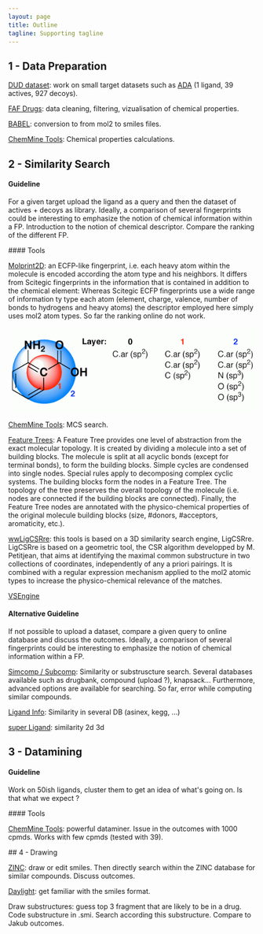 ```yaml
---
layout: page
title: Outline
tagline: Supporting tagline
---
```


## 1 - Data Preparation
<p><a href="http://www.dud.docking.org">DUD dataset</a>: work on small target datasets such as <a href="http://dud.docking.org/r2/targets/">ADA</a> (1 ligand, 39 actives, 927 decoys).</p>
<p><a href="http://bioserv.rpbs.univ-paris-diderot.fr/Help/FAFDrugs.html">FAF Drugs</a>: data cleaning, filtering, vizualisation of chemical properties.</p>
<p><a href="http://wwmm-svc.ch.cam.ac.uk/wwmm/html/?cid=observer">BABEL</a>: conversion to from mol2 to smiles files.</p>
<p><a href="http://chemmine.ucr.edu/iframe/similarity/">ChemMine Tools</a>: Chemical properties calculations.</p>

## 2 - Similarity Search
#### Guideline
<p>For a given target upload the ligand as a query and then the dataset of actives + decoys as library. Ideally, a comparison of several fingerprints could be interesting to emphasize the notion of chemical information within a FP. Introduction to the notion of chemical descriptor. Compare the ranking of the different FP.</p>
#### Tools
<p><a href="http://cheminformatics.org/simsearch/index.html">Molprint2D</a>: an ECFP-like fingerprint, i.e. each heavy atom within the molecule is encoded according the atom type and his neighbors. It differs from Scitegic fingerprints in the information that is contained in addition to the chemical element: Whereas Scitegic ECFP fingerprints use a wide range of information ty type each atom (element, charge, valence, number of bonds to hydrogens and heavy atoms) the descriptor employed here simply uses mol2 atom types. So far the ranking online do not work.</p>
<img src="/img/molPrint2D.gif" />
<p><a href="http://chemmine.ucr.edu/iframe/similarity/">ChemMine Tools</a>: MCS search.</p>
<p><a href="http://public.zbh.uni-hamburg.de/ftrees/query.py">Feature Trees</a>: A Feature Tree provides one level of abstraction from the exact molecular topology. It is created by dividing a molecule into a set of building blocks. The molecule is split at all acyclic bonds (except for terminal bonds), to form the building blocks. Simple cycles are condensed into single nodes. Special rules apply to decomposing complex cyclic systems. The building blocks form the nodes in a Feature Tree. The topology of the tree preserves the overall topology of the molecule (i.e. nodes are connected if the building blocks are connected). Finally, the Feature Tree nodes are annotated with the physico-chemical properties of the original molecule building blocks (size, #donors, #acceptors, aromaticity, etc.).</p>
<p><a href="http://bioserv.rpbs.jussieu.fr/Help/wwLigCSRre.html">wwLigCSRre</a>: this tools is based on a 3D similarity search engine, LigCSRre. LigCSRre is based on a geometric tool, the CSR algorithm developped by M. Petitjean, that aims at identifying the maximal common substructure in two collections of coordinates, independently of any a priori pairings. It is combined with a regular expression mechanism applied to the mol2 atomic types to increase the physico-chemical relevance of the matches.</p>
<p><a href="http://infochim.u-strasbg.fr/webserv/VSEngine.html">VSEngine</a></p>

#### Alternative Guideline
<p>If not possible to upload a dataset, compare a given query to online database and discuss the outcomes. Ideally, a comparison of several fingerprints could be interesting to emphasize the notion of chemical information within a FP.</p>
<p><a href="http://www.genome.jp/tools/simcomp/">Simcomp / Subcomp</a>: Similarity or substruscture search. Several databases available such as drugbank, compound (upload ?), knapsack... Furthermore, advanced options are available for searching. So far, error while computing similar compounds.</p>
<p><a href="http://ligand.info/applet.html">Ligand Info</a>: Similarity in several DB (asinex, kegg, …)</p>
<p><a href="http://bioinf-tomcat.charite.de/superligands/searchDrugsim.faces">super Ligand</a>: similarity 2d 3d</p>

## 3 - Datamining
#### Guideline
<p>Work on 50ish ligands, cluster them to get an idea of what's going on. Is that what we expect ?</p>
#### Tools
<p><a href="http://chemmine.ucr.edu/ChemMineToolsV2/work/intro/tutorial">ChemMine Tools</a>: powerful dataminer. Issue in the outcomes with 1000 cpmds. Works with few cpmds (tested with 39).</p>
## 4 - Drawing
<p><a href="http://zinc.docking.org/search/structure">ZINC</a>: draw or edit smiles. Then directly search within the ZINC database for similar compounds. Discuss outcomes.</p>
<p><a href="http://www.daylight.com/dayhtml_tutorials/languages/smarts/index.html">Daylight</a>: get familiar with the smiles format.</p>
<p>Draw substructures: guess top 3 fragment that are likely to be in a drug. Code substructure in .smi. Search according this substructure. Compare to Jakub outcomes.</p>
